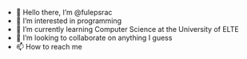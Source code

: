 - 👋 Hello there, I’m @fulepsrac
- 👀 I’m interested in programming
- 🌱 I’m currently learning Computer Science at the University of ELTE
- 💞️ I’m looking to collaborate on anything I guess
- 📫 How to reach me 

<!---
fulepsrac/fulepsrac is a ✨ special ✨ repository because its `README.md` (this file) appears on your GitHub profile.
You can click the Preview link to take a look at your changes.
--->
